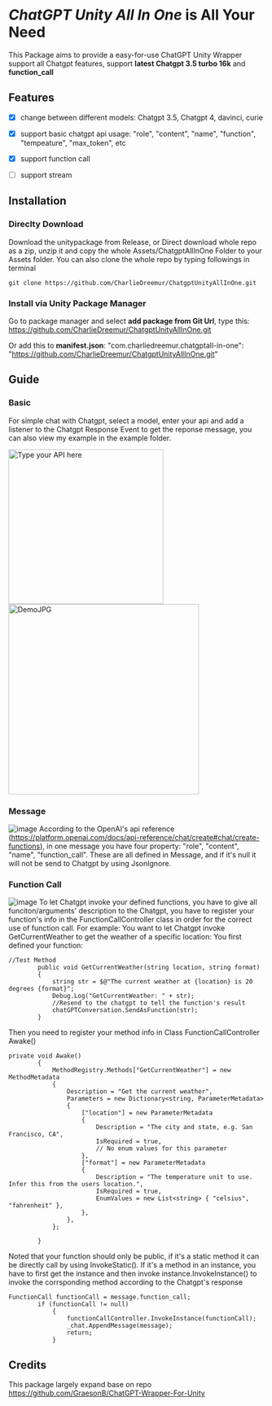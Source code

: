 # *ChatGPT Unity All In One* is All Your Need
This Package aims to provide a easy-for-use ChatGPT Unity Wrapper support all Chatgpt features, support **latest Chatgpt 3.5 turbo 16k** and **function_call**
## Features
- [x] change between different models: Chatgpt 3.5, Chatgpt 4, davinci, curie
- [x] support basic chatgpt api usage: "role", "content", "name", "function", "tempeature", "max_token", etc
- [x] support function call
- [ ] support stream 


## Installation
### Direclty Download 
Download the unitypackage from Release, or
Direct download whole repo as a zip, unzip it and copy the whole Assets/ChatgptAllInOne Folder to your Assets folder.
You can also clone the whole repo by typing followings in terminal
```
git clone https://github.com/CharlieDreemur/ChatgptUnityAllInOne.git
```
### Install via Unity Package Manager
Go to package manager and select **add package from Git Url**, type this: https://github.com/CharlieDreemur/ChatgptUnityAllInOne.git

Or add this to **manifest.json**: "com.charliedreemur.chatgptall-in-one": "https://github.com/CharlieDreemur/ChatgptUnityAllInOne.git"


## Guide
### Basic
For simple chat with Chatgpt, select a model, enter your api and add a listener to the Chatgpt Response Event to get the reponse message, you can also view my example in the example folder.

<img width="304" alt="Type your API here" src="https://github.com/CharlieDreemur/ChatgptUnityAllInOne/assets/91376582/7a5eac34-f747-4521-a4ac-3591c52f2c4c">

<img width="374" alt="DemoJPG" src="https://github.com/CharlieDreemur/ChatgptUnityAllInOne/assets/91376582/a8e3f77c-9487-4559-85ac-9bfbaf6b7e4d">

### Message
![image](https://github.com/CharlieDreemur/ChatgptUnityAllInOne/assets/91376582/64d3adec-44c2-4c52-97ba-808e5658c8fd)
According to the OpenAI's api reference (https://platform.openai.com/docs/api-reference/chat/create#chat/create-functions), in one message you have four property: "role", "content", "name", "function_call".
These are all defined in Message, and if it's null it will not be send to Chatgpt by using JsonIgnore.

### Function Call
![image](https://github.com/CharlieDreemur/ChatgptUnityAllInOne/assets/91376582/a74a9a85-ce02-4691-9826-e6e9fa265816)
To let Chatgpt invoke your defined functions, you have to give all funciton/arguments' description to the Chatgpt, you have to register your function's info in the FunctionCallController class in order for the correct use of function call.
For example:
You want to let Chatgpt invoke GetCurrentWeather to get the weather of a specific location:
You first defined your function:
```
//Test Method
        public void GetCurrentWeather(string location, string format)
        {
            string str = $@"The current weather at {location} is 20 degrees {format}";
            Debug.Log("GetCurrentWeather: " + str);
            //Resend to the chatgpt to tell the function's result
            chatGPTConversation.SendAsFunction(str);
        }
```
Then you need to register your method info in Class FunctionCallController Awake()
```
private void Awake()
        {
            MethodRegistry.Methods["GetCurrentWeather"] = new MethodMetadata
            {
                Description = "Get the current weather",
                Parameters = new Dictionary<string, ParameterMetadata>
                {
                    ["location"] = new ParameterMetadata
                    {
                        Description = "The city and state, e.g. San Francisco, CA",
                        IsRequired = true,
                        // No enum values for this parameter
                    },
                    ["format"] = new ParameterMetadata
                    {
                        Description = "The temperature unit to use. Infer this from the users location.",
                        IsRequired = true,
                        EnumValues = new List<string> { "celsius", "fahrenheit" },
                    },
                },
            };
            
        }
```
Noted that your function should only be public, if it's a static method it can be directly call by using InvokeStatic(). If it's a method in an instance, you have to first get the instance and then invoke instance.InvokeInstance() to invoke the corrsponding method according to the Chatgpt's response
```
FunctionCall functionCall = message.function_call;
        if (functionCall != null)
            {
                functionCallController.InvokeInstance(functionCall);
                _chat.AppendMessage(message);
                return;
            }
```
## Credits
This package largely expand base on repo https://github.com/GraesonB/ChatGPT-Wrapper-For-Unity



